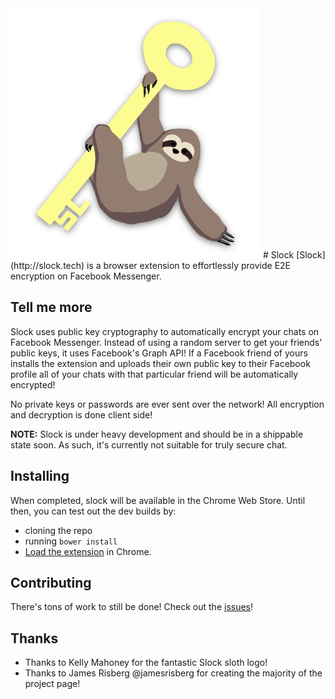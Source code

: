 <img src="https://raw.githubusercontent.com/jacobj/slock/master/chrome/img/logo.png" width="400">
# Slock
[Slock](http://slock.tech) is a browser extension to effortlessly provide E2E encryption on Facebook Messenger.

## Tell me more
Slock uses public key cryptography to automatically encrypt your chats on Facebook Messenger. Instead of using a random server to get your friends' public keys, it uses Facebook's Graph API! If a Facebook friend of yours installs the extension and uploads their own public key to their Facebook profile all of your chats with that particular friend will be automatically encrypted!

No private keys or passwords are ever sent over the network! All encryption and decryption is done client side!

**NOTE:** Slock is under heavy development and should be in a shippable state soon. As such, it's currently not suitable for truly secure chat.

## Installing
When completed, slock will be available in the Chrome Web Store.
Until then, you can test out the dev builds by:
- cloning the repo
- running `bower install`
- [Load the extension](https://developer.chrome.com/extensions/getstarted#unpacked) in Chrome.

## Contributing
There's tons of work to still be done! Check out the [issues](https://github.com/jacobj/slock/issues)!

## Thanks
- Thanks to Kelly Mahoney for the fantastic Slock sloth logo!
- Thanks to James Risberg @jamesrisberg for creating the majority of the project page!
